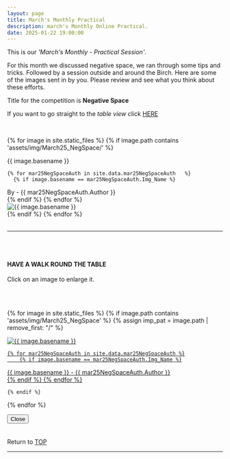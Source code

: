 ```yaml
---
layout: page
title: March's Monthly Practical
description: march's Monthly Online Practical.
date: 2025-01-22 19:00:00
---
```


This is our _'March's Monthly - Practical Session'_. 

For this month we discussed negative space, we ran through some tips and tricks. Followed by a session outside and around the Birch. Here are some of the images sent in by you. Please review and see what you think about these efforts.
<!-- <a target="_blank" href="https://surveyhero.com/c/k3qpnzzw">VOTE HERE</a>  -->

<p>Title for the competition is <strong>Negative Space</strong></p> 

If you want to go straight to the *table view* click <a href="#tableView">HERE</a>

<!-- <br>
### !! VOTING IS NOW CLOSED !!
<br> -->

<br>

<!-- This loops through all the images in specified folder -->
{% for image in site.static_files %}
    {% if image.path contains 'assets/img/March25_NegSpace/' %}
<div class="Number">{{ image.basename }}</div>

<!-- This runs and checks if there is a matching author in the file -->
    {% for mar25NegSpaceAuth in site.data.mar25NegSpaceAuth   %}
      {% if image.basename == mar25NegSpaceAuth.Img_Name %}
<div class="subName">By - {{ mar25NegSpaceAuth.Author }}</div>
      {% endif %}
    {% endfor %}


<div>
    <img class="col three Comp_Img" src="{{ site.baseurl }}{{ image.path }}" alt="{{ image.basename }}">
</div>
    {% endif %}
{% endfor %}



<br>
<br>

<hr id="tableView">

<br>
<br>

<div class="col three caption">
    <h4>HAVE A WALK ROUND THE TABLE </h4>
    <p>Click on an image to enlarge it.</p>    
</div>

<br>
<br>


<!-- MASONARY GRID -->
<div class="full-width">
	<div class="grid">

{% for image in site.static_files %}
    {% if image.path contains 'assets/img/March25_NegSpace' %}
        {% assign imp_pat = image.path | remove_first: "/" %}
<div class="grid__item" data-size="1280x1280">  
    <a href="{{ site.baseurl }}{{ image.path }}" class="img-wrap" alt="{{ image.basename }}">
        <img src="{{ site.baseurl }}{{ image.path }}" alt="{{ image.basename }}" />

    {% for mar25NegSpaceAuth in site.data.mar25NegSpaceAuth %}
        {% if image.basename == mar25NegSpaceAuth.Img_Name %}
<div class="description description--grid">{{ image.basename }} - {{ mar25NegSpaceAuth.Author }}</div>
        {% endif %}
    {% endfor %}

</a>
</div>

    {% endif %}
{% endfor %}
	</div>

<!-- /grid -->
<div class="preview">
	<button class="action action--close"><i class="fa fa-times"></i><span class="text-hidden">Close</span></button>
	<div class="description description--preview"></div>
</div>
</div>
<!-- MASONARY GRID END -->

<br>
<br>

<div class="col three caption">
    Return to <a href="#top">TOP</a>
</div>

<hr>

